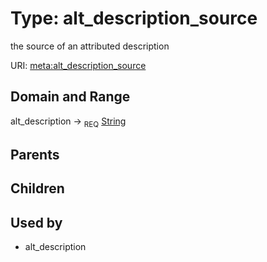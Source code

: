 
# Type: alt_description_source


the source of an attributed description

URI: [meta:alt_description_source](https://w3id.org/biolink/biolinkml/meta/alt_description_source)


## Domain and Range

alt_description ->  <sub>REQ</sub> [String](types/String.md)

## Parents


## Children


## Used by

 * alt_description
